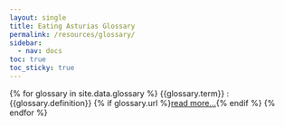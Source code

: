 ```yaml
---
layout: single
title: Eating Asturias Glossary
permalink: /resources/glossary/
sidebar:
  - nav: docs
toc: true
toc_sticky: true
---
```

{% for glossary in site.data.glossary %}
{{glossary.term}}
: {{glossary.definition}} {% if glossary.url %}<a href="{{glossary.url}}">read more...</a>{% endif %}
{% endfor %}